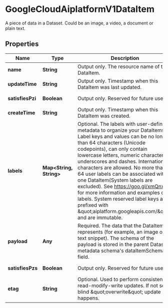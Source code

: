

# GoogleCloudAiplatformV1DataItem

A piece of data in a Dataset. Could be an image, a video, a document or plain text.

## Properties

| Name | Type | Description | Notes |
|------------ | ------------- | ------------- | -------------|
|**name** | **String** | Output only. The resource name of the DataItem. |  [optional] [readonly] |
|**updateTime** | **String** | Output only. Timestamp when this DataItem was last updated. |  [optional] [readonly] |
|**satisfiesPzi** | **Boolean** | Output only. Reserved for future use. |  [optional] [readonly] |
|**createTime** | **String** | Output only. Timestamp when this DataItem was created. |  [optional] [readonly] |
|**labels** | **Map&lt;String, String&gt;** | Optional. The labels with user-defined metadata to organize your DataItems. Label keys and values can be no longer than 64 characters (Unicode codepoints), can only contain lowercase letters, numeric characters, underscores and dashes. International characters are allowed. No more than 64 user labels can be associated with one DataItem(System labels are excluded). See https://goo.gl/xmQnxf for more information and examples of labels. System reserved label keys are prefixed with \&quot;aiplatform.googleapis.com/\&quot; and are immutable. |  [optional] |
|**payload** | **Any** | Required. The data that the DataItem represents (for example, an image or a text snippet). The schema of the payload is stored in the parent Dataset&#39;s metadata schema&#39;s dataItemSchemaUri field. |  [optional] |
|**satisfiesPzs** | **Boolean** | Output only. Reserved for future use. |  [optional] [readonly] |
|**etag** | **String** | Optional. Used to perform consistent read-modify-write updates. If not set, a blind \&quot;overwrite\&quot; update happens. |  [optional] |



